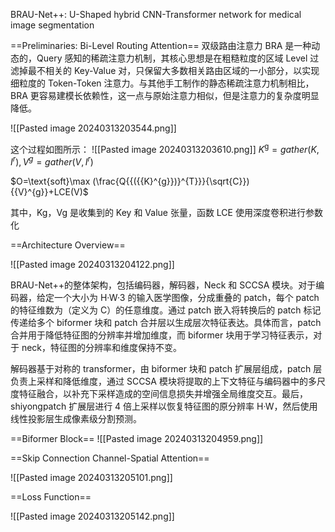 BRAU-Net++: U-Shaped hybrid CNN-Transformer network for medical image segmentation

==Preliminaries: Bi-Level Routing Attention==
双级路由注意力 BRA 是一种动态的，Query 感知的稀疏注意力机制，其核心思想是在粗糙粒度的区域 Level 过滤掉最不相关的 Key-Value 对，只保留大多数相关路由区域的一小部分，以实现细粒度的 Token-Token 注意力。与其他手工制作的静态稀疏注意力机制相比，BRA 更容易建模长依赖性，这一点与原始注意力相似，但是注意力的复杂度明显降低。

![[Pasted image 20240313203544.png]]

这个过程如图所示：
![[Pasted image 20240313203610.png]] ${{K}^{\text{g}}}=gather(K,{{I}^{r}}),{{V}^{g}}=gather(V,{{I}^{r}})$

$O=\text{soft}\max (\frac{Q{{({{K}^{g}})}^{T}}}{\sqrt{C}}){{V}^{g}}+LCE(V)$

其中，Kg，Vg 是收集到的 Key 和 Value 张量，函数 LCE 使用深度卷积进行参数化

==Architecture Overview==

![[Pasted image 20240313204122.png]]

BRAU-Net++的整体架构，包括编码器，解码器，Neck 和 SCCSA 模块。对于编码器，给定一个大小为 H·W·3 的输入医学图像，分成重叠的 patch，每个 patch 的特征维数为（定义为 C）的任意维度。通过 patch 嵌入将转换后的 patch 标记传递给多个 biformer 块和 patch 合并层以生成层次特征表达。具体而言，patch 合并用于降低特征图的分辨率并增加维度，而 biformer 块用于学习特征表示，对于 neck，特征图的分辨率和维度保持不变。

解码器基于对称的 transformer，由 biformer 块和 patch 扩展层组成，patch 层负责上采样和降低维度，通过 SCCSA 模块将提取的上下文特征与编码器中的多尺度特征融合，以补充下采样造成的空间信息损失并增强全局维度交互。最后，shiyongpatch 扩展层进行 4 倍上采样以恢复特征图的原分辨率 H·W，然后使用线性投影层生成像素级分割预测。

==Biformer Block==
![[Pasted image 20240313204959.png]]

==Skip Connection Channel-Spatial Attention==

![[Pasted image 20240313205101.png]]

==Loss Function==

![[Pasted image 20240313205142.png]]
